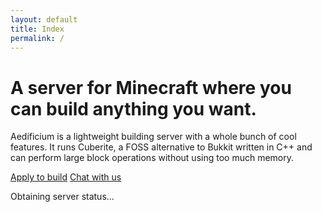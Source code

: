 ```yaml
---
layout: default
title: Index
permalink: /
---
```


<div class="jumbotron index padded">
	<h1>A server for Minecraft where you can build anything you want.</h1>
	<p class="lead">Aedificium is a lightweight building server with a whole bunch of cool features. It runs Cuberite, a FOSS alternative to Bukkit written in C++ and can perform large block operations without using too much memory.</p>
	<a class="btn btn-large applyBuild" id="btn-left" href="/apply" data-toggle="tooltip" data-placement="bottom" title data-original-title="Become an architect on the creative server!">Apply to build</a>
	<a class="btn btn-large btn-success joinDiscord" id="btn-right" href="/guild" data-toggle="tooltip" data-placement="bottom" title data-original-title="Join our Discord server to connect with other players!">Chat with us</a>
	<div class="server-status frame">
		<div class="server-status indicator"></div><p class="server-status text">Obtaining server status...</p>
	</div>
</div>
<!-- Tooltips -->
<script>
$(function() {
	$('.applyBuild').tooltip();
	$('.joinDiscord').tooltip();
});
</script>
<script>
const statusIndicator = document.querySelector('.server-status.indicator');
const statusText = document.querySelector('.server-status.text');
MinecraftAPI.getServerStatus('play.aedi.app', function (error, server) {  
	if (error) {
		statusText.innerHTML = 'Unable to obtain server status.';
		return;
	}
	statusIndicator.classList.add(server.online ? 'online' : 'offline');
	statusText.innerHTML = 'Server is currently <b>' + (server.online ? 'online' : 'offline') + '</b>';
	if (server.online && server.players.now) statusText.innerHTML += ' with ' + parseInt(server.players.now) + ' player' + (server.players.now > 1 ? 's' : '');
	statusText.innerHTML += '.';
});
</script>
